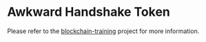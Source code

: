 # Awkward Handshake Token
Please refer to the [blockchain-training](https://github.com/TimDaub/blockchain-training/) project for more information.
